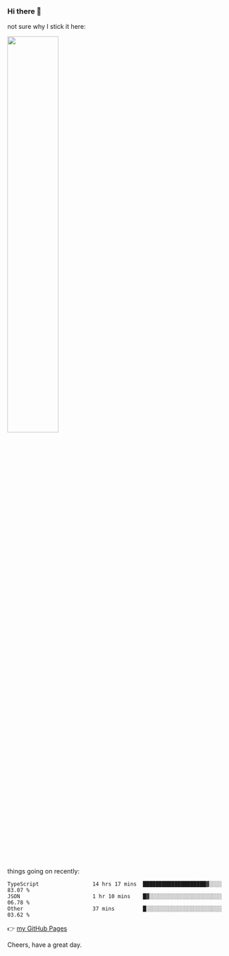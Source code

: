 ### Hi there 👋

not sure why I stick it here:

[<img width="48%" src="https://github-readme-stats.vercel.app/api?username=ykzhukian&show_icons=true&theme=dracula">](https://github.com/anuraghazra/github-readme-stats)


things going on recently:

<!--START_SECTION:waka-->

```text
TypeScript                 14 hrs 17 mins  ████████████████████▓░░░░   83.07 %
JSON                       1 hr 10 mins    █▓░░░░░░░░░░░░░░░░░░░░░░░   06.78 %
Other                      37 mins         █░░░░░░░░░░░░░░░░░░░░░░░░   03.62 %
```

<!--END_SECTION:waka-->

👉 [my GitHub Pages](https://ykzhukian.github.io)

Cheers, have a great day.

